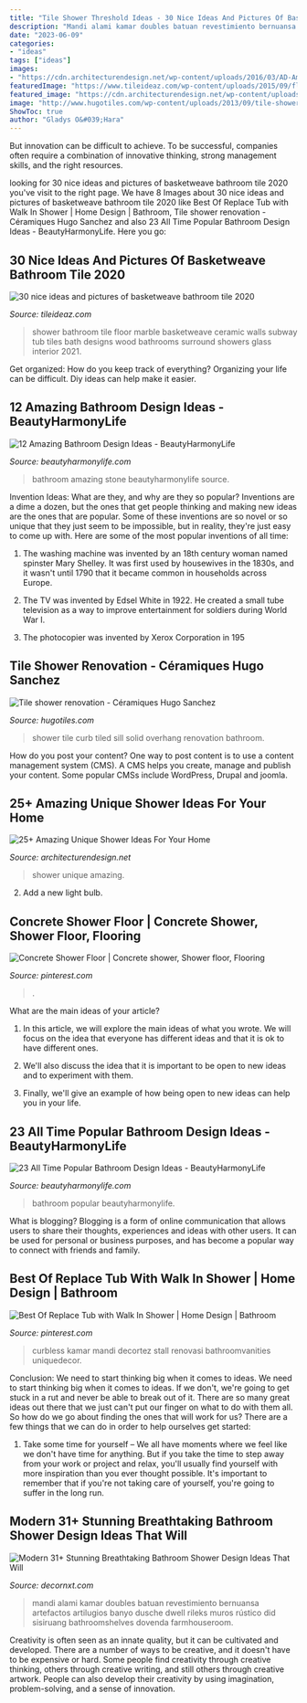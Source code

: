 ```yaml
---
title: "Tile Shower Threshold Ideas - 30 Nice Ideas And Pictures Of Basketweave Bathroom Tile 2020"
description: "Mandi alami kamar doubles batuan revestimiento bernuansa artefactos artilugios banyo dusche dwell rileks muros rústico did sisiruang bathroomshelves dovenda farmhouseroom"
date: "2023-06-09"
categories:
- "ideas"
tags: ["ideas"]
images:
- "https://cdn.architecturendesign.net/wp-content/uploads/2016/03/AD-Amazing-Unique-Shower-Ideas-For-Your-Home-05.jpg"
featuredImage: "https://www.tileideaz.com/wp-content/uploads/2015/09/floor-design-amazing-white-bathroom-design-ideas-with-white-marble-basketweave-tile-bathroom-floor-including-white-tile-bathroom-wall-and-steel-dual-shower-beautiful-white-marble-basketweave-tile-for.jpg"
featured_image: "https://cdn.architecturendesign.net/wp-content/uploads/2016/03/AD-Amazing-Unique-Shower-Ideas-For-Your-Home-05.jpg"
image: "http://www.hugotiles.com/wp-content/uploads/2013/09/tile-shower-curb-1024x733.jpg"
ShowToc: true
author: "Gladys O&#039;Hara"
---
```



But innovation can be difficult to achieve. To be successful, companies often require a combination of innovative thinking, strong management skills, and the right resources.

	

		
looking for 30 nice ideas and pictures of basketweave bathroom tile 2020 you've visit to the right page. We have 8 Images about 30 nice ideas and pictures of basketweave bathroom tile 2020 like Best Of Replace Tub with Walk In Shower | Home Design | Bathroom, Tile shower renovation - Céramiques Hugo Sanchez and also 23 All Time Popular Bathroom Design Ideas - BeautyHarmonyLife. Here you go:
		
    
## 30 Nice Ideas And Pictures Of Basketweave Bathroom Tile 2020

<img loading=lazy src="https://www.tileideaz.com/wp-content/uploads/2015/09/floor-design-amazing-white-bathroom-design-ideas-with-white-marble-basketweave-tile-bathroom-floor-including-white-tile-bathroom-wall-and-steel-dual-shower-beautiful-white-marble-basketweave-tile-for.jpg" onerror="this.onerror=null;this.src='https://tse1.mm.bing.net/th?id=OIP.tPcU5X9LJXz_0iupKKEImwHaLH&amp;pid=15.1';" alt="30 nice ideas and pictures of basketweave bathroom tile 2020">

_Source: tileideaz.com_

>shower bathroom tile floor marble basketweave ceramic walls subway tub tiles bath designs wood bathrooms surround showers glass interior 2021. 

	

Get organized: How do you keep track of everything?
Organizing your life can be difficult. Diy ideas can help make it easier.

    
## 12 Amazing Bathroom Design Ideas - BeautyHarmonyLife

<img loading=lazy src="https://beautyharmonylife.com/wp-content/uploads/2013/08/stone-bathroom-design-ideas-800x1203.jpg" onerror="this.onerror=null;this.src='https://tse2.mm.bing.net/th?id=OIP.6_yIDXccNkMZK7-koYROAQHaLI&amp;pid=15.1';" alt="12 Amazing Bathroom Design Ideas - BeautyHarmonyLife">

_Source: beautyharmonylife.com_

>bathroom amazing stone beautyharmonylife source. 

	

Invention Ideas: What are they, and why are they so popular?
Inventions are a dime a dozen, but the ones that get people thinking and making new ideas are the ones that are popular. Some of these inventions are so novel or so unique that they just seem to be impossible, but in reality, they're just easy to come up with. Here are some of the most popular inventions of all time: 
1. The washing machine was invented by an 18th century woman named spinster Mary Shelley. It was first used by housewives in the 1830s, and it wasn't until 1790 that it became common in households across Europe.

2. The TV was invented by Edsel White in 1922. He created a small tube television as a way to improve entertainment for soldiers during World War I.

3. The photocopier was invented by Xerox Corporation in 195
    
## Tile Shower Renovation - Céramiques Hugo Sanchez

<img loading=lazy src="http://www.hugotiles.com/wp-content/uploads/2013/09/tile-shower-curb-1024x733.jpg" onerror="this.onerror=null;this.src='https://tse3.mm.bing.net/th?id=OIP.qoFgLLiwSLIhN82UGtVwRQHaFT&amp;pid=15.1';" alt="Tile shower renovation - Céramiques Hugo Sanchez">

_Source: hugotiles.com_

>shower tile curb tiled sill solid overhang renovation bathroom. 

	

How do you post your content?
One way to post content is to use a content management system (CMS). A CMS helps you create, manage and publish your content. Some popular CMSs include WordPress, Drupal and joomla.

    
## 25+ Amazing Unique Shower Ideas For Your Home

<img loading=lazy src="https://cdn.architecturendesign.net/wp-content/uploads/2016/03/AD-Amazing-Unique-Shower-Ideas-For-Your-Home-05.jpg" onerror="this.onerror=null;this.src='https://tse2.mm.bing.net/th?id=OIP.9SxlkA4FTw8sbadXbrnFewHaLG&amp;pid=15.1';" alt="25+ Amazing Unique Shower Ideas For Your Home">

_Source: architecturendesign.net_

>shower unique amazing. 

	

2. Add a new light bulb. 

    
## Concrete Shower Floor | Concrete Shower, Shower Floor, Flooring

<img loading=lazy src="https://i.pinimg.com/736x/10/70/67/107067611447dbe08d05bbaa7f61b7a1.jpg" onerror="this.onerror=null;this.src='https://tse3.mm.bing.net/th?id=OIP.4mF3Y4eyuXMXW40FRstVRQHaJ3&amp;pid=15.1';" alt="Concrete Shower Floor | Concrete shower, Shower floor, Flooring">

_Source: pinterest.com_

>. 

	

What are the main ideas of your article?
1. In this article, we will explore the main ideas of what you wrote. We will focus on the idea that everyone has different ideas and that it is ok to have different ones.
2. We'll also discuss the idea that it is important to be open to new ideas and to experiment with them.

3. Finally, we'll give an example of how being open to new ideas can help you in your life.

    
## 23 All Time Popular Bathroom Design Ideas - BeautyHarmonyLife

<img loading=lazy src="https://beautyharmonylife.com/wp-content/uploads/2014/03/bathroom+14.jpg" onerror="this.onerror=null;this.src='https://tse4.mm.bing.net/th?id=OIP.HUYixgPib0PyP_DhIPWOawHaLH&amp;pid=15.1';" alt="23 All Time Popular Bathroom Design Ideas - BeautyHarmonyLife">

_Source: beautyharmonylife.com_

>bathroom popular beautyharmonylife. 

	

What is blogging?
Blogging is a form of online communication that allows users to share their thoughts, experiences and ideas with other users. It can be used for personal or business purposes, and has become a popular way to connect with friends and family.

    
## Best Of Replace Tub With Walk In Shower | Home Design | Bathroom

<img loading=lazy src="https://i.pinimg.com/736x/bd/08/57/bd0857dafed44afa1f2480378a99b3ea.jpg" onerror="this.onerror=null;this.src='https://tse3.mm.bing.net/th?id=OIP.-_ssJR28qQCr-bFrKnYerQHaNK&amp;pid=15.1';" alt="Best Of Replace Tub with Walk In Shower | Home Design | Bathroom">

_Source: pinterest.com_

>curbless kamar mandi decortez stall renovasi bathroomvanities uniquedecor. 

	

Conclusion: We need to start thinking big when it comes to ideas.
We need to start thinking big when it comes to ideas. If we don't, we're going to get stuck in a rut and never be able to break out of it. There are so many great ideas out there that we just can't put our finger on what to do with them all. So how do we go about finding the ones that will work for us? There are a few things that we can do in order to help ourselves get started: 
1) Take some time for yourself – We all have moments where we feel like we don't have time for anything. But if you take the time to step away from your work or project and relax, you'll usually find yourself with more inspiration than you ever thought possible. It's important to remember that if you're not taking care of yourself, you're going to suffer in the long run.

    
## Modern 31+ Stunning Breathtaking Bathroom Shower Design Ideas That Will

<img loading=lazy src="https://1.bp.blogspot.com/-0gk1sqJbZHE/XsFl7_fEYuI/AAAAAAAAN3c/X9xDGX6JFTIlew6CbTqVWPWGsyVubVUqwCK4BGAsYHg/d/Bathroom-Shower-Ideas-30.jpg" onerror="this.onerror=null;this.src='https://tse1.mm.bing.net/th?id=OIP.VrksJg3_lbq_RUk8ynbPZgHaLH&amp;pid=15.1';" alt="Modern 31+ Stunning Breathtaking Bathroom Shower Design Ideas That Will">

_Source: decornxt.com_

>mandi alami kamar doubles batuan revestimiento bernuansa artefactos artilugios banyo dusche dwell rileks muros rústico did sisiruang bathroomshelves dovenda farmhouseroom. 

	

Creativity is often seen as an innate quality, but it can be cultivated and developed. There are a number of ways to be creative, and it doesn't have to be expensive or hard. Some people find creativity through creative thinking, others through creative writing, and still others through creative artwork. People can also develop their creativity by using imagination, problem-solving, and a sense of innovation.


